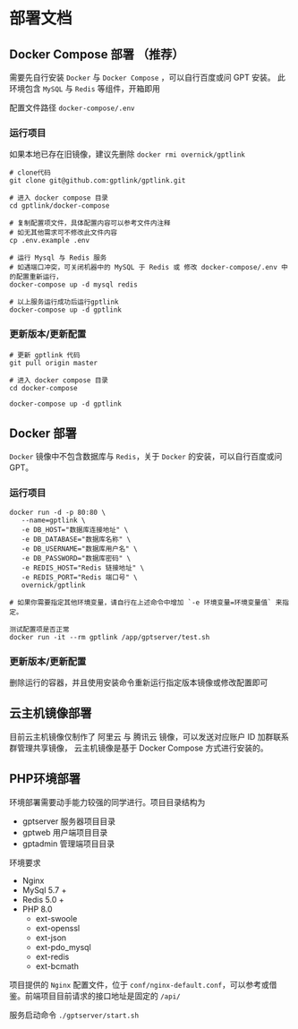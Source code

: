 # 部署文档

## Docker Compose 部署 （推荐）

需要先自行安装 `Docker` 与 `Docker Compose` ，可以自行百度或问 GPT 安装。 此环境包含 `MySQL` 与 `Redis` 等组件，开箱即用

配置文件路径 `docker-compose/.env`

### 运行项目

如果本地已存在旧镜像，建议先删除 `docker rmi overnick/gptlink`

```shell
# clone代码
git clone git@github.com:gptlink/gptlink.git

# 进入 docker compose 目录
cd gptlink/docker-compose

# 复制配置项文件，具体配置内容可以参考文件内注释
# 如无其他需求可不修改此文件内容
cp .env.example .env

# 运行 Mysql 与 Redis 服务
# 如遇端口冲突，可关闭机器中的 MySQL 于 Redis 或 修改 docker-compose/.env 中的配置重新运行，
docker-compose up -d mysql redis

# 以上服务运行成功后运行gptlink
docker-compose up -d gptlink
```


### 更新版本/更新配置
```shell
# 更新 gptlink 代码
git pull origin master

# 进入 docker compose 目录
cd docker-compose

docker-compose up -d gptlink
```


## Docker 部署

`Docker` 镜像中不包含数据库与 `Redis`，关于 `Docker` 的安装，可以自行百度或问 GPT。

### 运行项目

```
docker run -d -p 80:80 \
   --name=gptlink \
   -e DB_HOST="数据库连接地址" \
   -e DB_DATABASE="数据库名称" \
   -e DB_USERNAME="数据库用户名" \
   -e DB_PASSWORD="数据库密码" \
   -e REDIS_HOST="Redis 链接地址" \
   -e REDIS_PORT="Redis 端口号" \
   overnick/gptlink

# 如果你需要指定其他环境变量，请自行在上述命令中增加 `-e 环境变量=环境变量值` 来指定。

测试配置项是否正常
docker run -it --rm gptlink /app/gptserver/test.sh
```

### 更新版本/更新配置

删除运行的容器，并且使用安装命令重新运行指定版本镜像或修改配置即可


## 云主机镜像部署

目前云主机镜像仅制作了 阿里云 与 腾讯云 镜像，可以发送对应账户 ID 加群联系群管理共享镜像， 云主机镜像是基于 Docker Compose 方式进行安装的。


## PHP环境部署
环境部署需要动手能力较强的同学进行。项目目录结构为

- gptserver  服务器项目目录
- gptweb 用户端项目目录
- gptadmin 管理端项目目录

环境要求

- Nginx
- MySql 5.7 +
- Redis 5.0 +
- PHP 8.0
  - ext-swoole
  - ext-openssl 
  - ext-json
  - ext-pdo_mysql
  - ext-redis
  - ext-bcmath

项目提供的 `Nginx` 配置文件，位于 `conf/nginx-default.conf`，可以参考或借鉴。前端项目目前请求的接口地址是固定的 `/api/`

服务启动命令 `./gptserver/start.sh`


